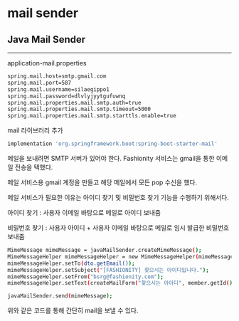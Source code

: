 # mail sender

## Java Mail Sender

---

application-mail.properties

```bash
spring.mail.host=smtp.gmail.com
spring.mail.port=587
spring.mail.username=silaegippo1
spring.mail.password=dlvlyjyytgufuwnq
spring.mail.properties.mail.smtp.auth=true
spring.mail.properties.mail.smtp.timeout=5000
spring.mail.properties.mail.smtp.starttls.enable=true
```

mail 라이브러리 추가

```bash
implementation 'org.springframework.boot:spring-boot-starter-mail'
```

메일을 보내려면 SMTP 서버가 있어야 한다. Fashionity 서비스는 gmail을 통한 이메일 전송을 택했다.

메일 서비스용 gmail 계정을 만들고 해당 메일에서 모든 pop 수신을 했다.

메일 서비스가 필요한 이유는 아이디 찾기 및 비밀번호 찾기 기능을 수행하기 위해서다.

아이디 찾기 : 사용자 이메일 바탕으로 메일로 아이디 보내줌

비밀번호 찾기 : 사용자 아이디 + 사용자 이메일 바탕으로 메일로 임시 발급한 비밀번호 보내줌

```bash
MimeMessage mimeMessage = javaMailSender.createMimeMessage();
MimeMessageHelper mimeMessageHelper = new MimeMessageHelper(mimeMessage, false, "utf-8");
mimeMessageHelper.setTo(dto.getEmail());
mimeMessageHelper.setSubject("[FASHIONITY] 찾으시는 아이디입니다.");
mimeMessageHelper.setFrom("bsrg@fashionity.com");
mimeMessageHelper.setText(createMailForm("찾으시는 아이디", member.getId()), true);

javaMailSender.send(mimeMessage);
```

위와 같은 코드를 통해 간단히 mail을 보낼 수 있다.
